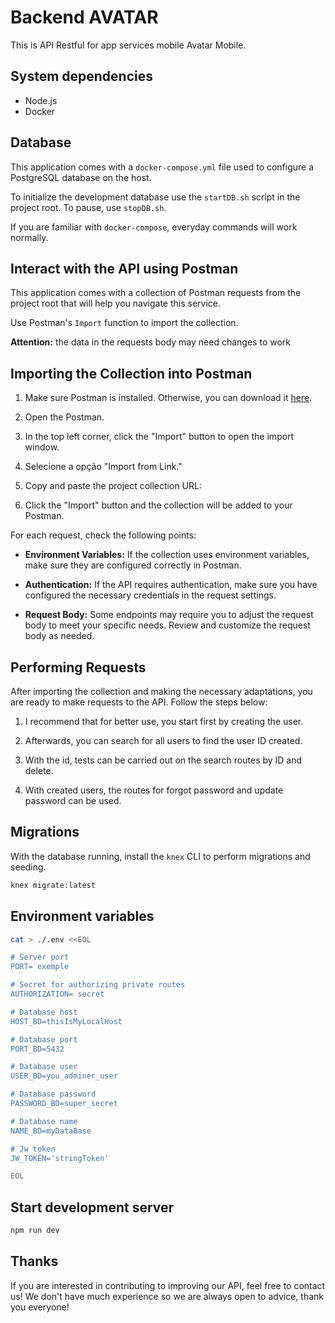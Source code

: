# Backend AVATAR

This is API Restful for app services mobile Avatar Mobile.

## System dependencies 

- Node.js
- Docker

## Database

This application comes with a `docker-compose.yml` file used to configure a PostgreSQL database on the host.

To initialize the development database use the `startDB.sh` script in the project root. To pause, use `stopDB.sh`.

If you are familiar with `docker-compose`, everyday commands will work normally.

## Interact with the API using Postman

This application comes with a collection of Postman requests from the project root that will help you navigate this service.

Use Postman's `Import` function to import the collection.

**Attention:** the data in the requests body may need changes to work

## Importing the Collection into Postman

1. Make sure Postman is installed. Otherwise, you can download it [here](https://www.postman.com/downloads/).

2. Open the Postman.

3. In the top left corner, click the "Import" button to open the import window.

4. Selecione a opção "Import from Link."

5. Copy and paste the project collection URL:

6. Click the "Import" button and the collection will be added to your Postman.

For each request, check the following points:

- **Environment Variables:** If the collection uses environment variables, make sure they are configured correctly in Postman.

- **Authentication:** If the API requires authentication, make sure you have configured the necessary credentials in the request settings.

- **Request Body:** Some endpoints may require you to adjust the request body to meet your specific needs. Review and customize the request body as needed.

## Performing Requests

After importing the collection and making the necessary adaptations, you are ready to make requests to the API. Follow the steps below:

1. I recommend that for better use, you start first by creating the user.

2. Afterwards, you can search for all users to find the user ID created.

3. With the id, tests can be carried out on the search routes by ID and delete.

4. With created users, the routes for forgot password and update password can be used.

## Migrations

With the database running, install the `knex` CLI to perform migrations and seeding.

```sh
knex migrate:latest
```

## Environment variables 

```sh
cat > ./.env <<EOL

# Server port
PORT= exemple 

# Secret for authorizing private routes
AUTHORIZATION= secret

# Database host
HOST_BD=thisIsMyLocalHost

# Database port
PORT_BD=5432

# Database user 
USER_BD=you_adminer_user

# Database password
PASSWORD_BD=super_secret

# Database name
NAME_BD=myDataBase

# Jw token
JW_TOKEN='stringToken'

EOL
```

## Start development server

```sh
npm run dev
```

## Thanks

If you are interested in contributing to improving our API, feel free to contact us! We don't have much experience so we are always open to advice, thank you everyone!

